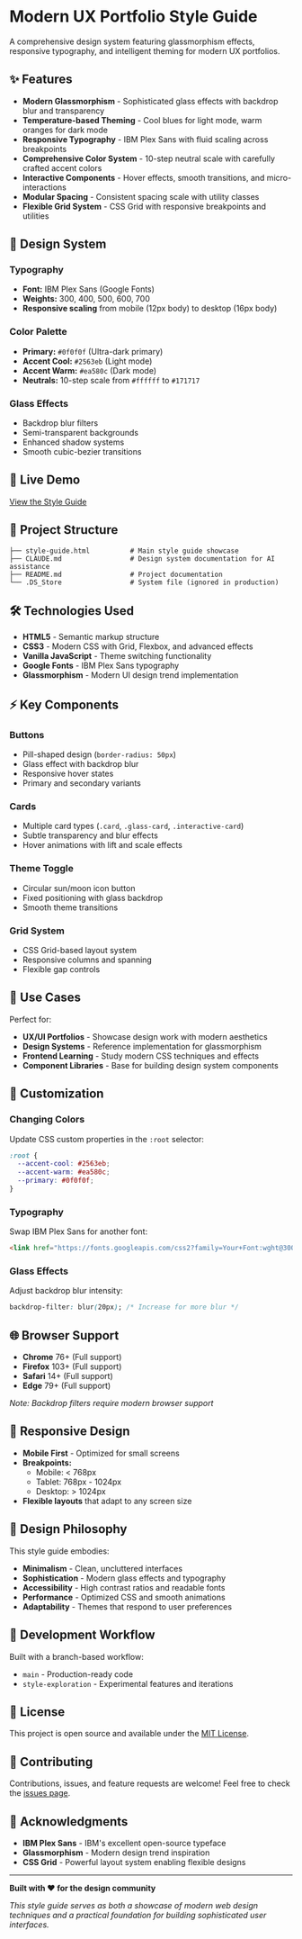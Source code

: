 # Modern UX Portfolio Style Guide

A comprehensive design system featuring glassmorphism effects, responsive typography, and intelligent theming for modern UX portfolios.

## ✨ Features

- **Modern Glassmorphism** - Sophisticated glass effects with backdrop blur and transparency
- **Temperature-based Theming** - Cool blues for light mode, warm oranges for dark mode
- **Responsive Typography** - IBM Plex Sans with fluid scaling across breakpoints
- **Comprehensive Color System** - 10-step neutral scale with carefully crafted accent colors
- **Interactive Components** - Hover effects, smooth transitions, and micro-interactions
- **Modular Spacing** - Consistent spacing scale with utility classes
- **Flexible Grid System** - CSS Grid with responsive breakpoints and utilities

## 🎨 Design System

### Typography
- **Font:** IBM Plex Sans (Google Fonts)
- **Weights:** 300, 400, 500, 600, 700
- **Responsive scaling** from mobile (12px body) to desktop (16px body)

### Color Palette
- **Primary:** `#0f0f0f` (Ultra-dark primary)
- **Accent Cool:** `#2563eb` (Light mode)
- **Accent Warm:** `#ea580c` (Dark mode)
- **Neutrals:** 10-step scale from `#ffffff` to `#171717`

### Glass Effects
- Backdrop blur filters
- Semi-transparent backgrounds
- Enhanced shadow systems
- Smooth cubic-bezier transitions

## 🚀 Live Demo

[View the Style Guide](https://jer1my.github.io/jerimybrown-2025/style-guide.html)

## 📁 Project Structure

```
├── style-guide.html          # Main style guide showcase
├── CLAUDE.md                 # Design system documentation for AI assistance
├── README.md                 # Project documentation
└── .DS_Store                 # System file (ignored in production)
```

## 🛠️ Technologies Used

- **HTML5** - Semantic markup structure
- **CSS3** - Modern CSS with Grid, Flexbox, and advanced effects
- **Vanilla JavaScript** - Theme switching functionality
- **Google Fonts** - IBM Plex Sans typography
- **Glassmorphism** - Modern UI design trend implementation

## ⚡ Key Components

### Buttons
- Pill-shaped design (`border-radius: 50px`)
- Glass effect with backdrop blur
- Responsive hover states
- Primary and secondary variants

### Cards
- Multiple card types (`.card`, `.glass-card`, `.interactive-card`)
- Subtle transparency and blur effects
- Hover animations with lift and scale effects

### Theme Toggle
- Circular sun/moon icon button
- Fixed positioning with glass backdrop
- Smooth theme transitions

### Grid System
- CSS Grid-based layout system
- Responsive columns and spanning
- Flexible gap controls

## 🎯 Use Cases

Perfect for:
- **UX/UI Portfolios** - Showcase design work with modern aesthetics
- **Design Systems** - Reference implementation for glassmorphism
- **Frontend Learning** - Study modern CSS techniques and effects
- **Component Libraries** - Base for building design system components

## 🔧 Customization

### Changing Colors
Update CSS custom properties in the `:root` selector:
```css
:root {
  --accent-cool: #2563eb;
  --accent-warm: #ea580c;
  --primary: #0f0f0f;
}
```

### Typography
Swap IBM Plex Sans for another font:
```html
<link href="https://fonts.googleapis.com/css2?family=Your+Font:wght@300;400;500;600;700&display=swap" rel="stylesheet">
```

### Glass Effects
Adjust backdrop blur intensity:
```css
backdrop-filter: blur(20px); /* Increase for more blur */
```

## 🌐 Browser Support

- **Chrome** 76+ (Full support)
- **Firefox** 103+ (Full support)  
- **Safari** 14+ (Full support)
- **Edge** 79+ (Full support)

*Note: Backdrop filters require modern browser support*

## 📱 Responsive Design

- **Mobile First** - Optimized for small screens
- **Breakpoints:**
  - Mobile: < 768px
  - Tablet: 768px - 1024px
  - Desktop: > 1024px
- **Flexible layouts** that adapt to any screen size

## 🎨 Design Philosophy

This style guide embodies:
- **Minimalism** - Clean, uncluttered interfaces
- **Sophistication** - Modern glass effects and typography
- **Accessibility** - High contrast ratios and readable fonts
- **Performance** - Optimized CSS and smooth animations
- **Adaptability** - Themes that respond to user preferences

## 🔄 Development Workflow

Built with a branch-based workflow:
- `main` - Production-ready code
- `style-exploration` - Experimental features and iterations

## 📄 License

This project is open source and available under the [MIT License](LICENSE).

## 🤝 Contributing

Contributions, issues, and feature requests are welcome! Feel free to check the [issues page](https://github.com/jer1my/jerimybrown-2025/issues).

## 🙏 Acknowledgments

- **IBM Plex Sans** - IBM's excellent open-source typeface
- **Glassmorphism** - Modern design trend inspiration
- **CSS Grid** - Powerful layout system enabling flexible designs

---

**Built with ❤️ for the design community**

*This style guide serves as both a showcase of modern web design techniques and a practical foundation for building sophisticated user interfaces.*